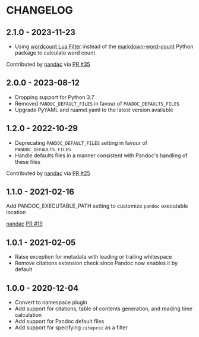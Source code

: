 CHANGELOG
=========

2.1.0 - 2023-11-23
------------------

* Using [wordcount Lua Filter](https://github.com/pandoc/lua-filters/tree/master/wordcount) instead of the [markdown-word-count](https://github.com/gandreadis/markdown-word-count) Python package to calculate word count

Contributed by [nandac](https://github.com/nandac) via [PR #35](https://github.com/pelican-plugins/pandoc-reader/pull/35/)


2.0.0 - 2023-08-12
------------------

* Dropping support for Python 3.7
* Removed `PANDOC_DEFAULT_FILES` in favour of `PANDOC_DEFAULTS_FILES`
* Upgrade PyYAML and ruamel.yaml to the latest version available

1.2.0 - 2022-10-29
------------------

* Deprecating `PANDOC_DEFAULT_FILES` setting in favour of `PANDOC_DEFAULTS_FILES`
* Handle defaults files in a manner consistent with Pandoc's handling of these files

Contributed by [nandac](https://github.com/nandac) via [PR #25](https://github.com/pelican-plugins/pandoc-reader/pull/25/)


1.1.0 - 2021-02-16
------------------

Add PANDOC_EXECUTABLE_PATH setting to customize `pandoc` executable location

[nandac](https://github.com/nandac) [PR #19](https://github.com/pelican-plugins/pandoc-reader/pull/19/)

1.0.1 - 2021-02-05
------------------

* Raise exception for metadata with leading or trailing whitespace
* Remove citations extension check since Pandoc now enables it by default

1.0.0 - 2020-12-04
------------------

* Convert to namespace plugin
* Add support for citations, table of contents generation, and reading time calculation
* Add support for Pandoc default files
* Add support for specifying `citeproc` as a filter
